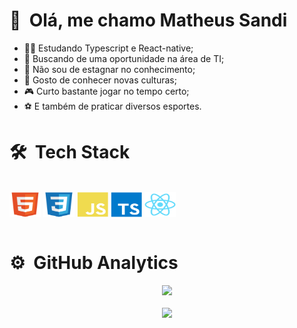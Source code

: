 # 👋 &nbsp;Olá, me chamo Matheus Sandi

- 👨‍💻 Estudando Typescript e React-native;
- 🌱 Buscando de uma oportunidade na área de TI;
- 🚀 Não sou de estagnar no conhecimento;
- 👯 Gosto de conhecer novas culturas;
- 🎮 Curto bastante jogar no tempo certo;
- ⚽ E também de praticar diversos esportes.

# 🛠 &nbsp;Tech Stack

<div style="display: inline_block"><br>
    <img align="center" alt="HTML" height="40" width="50" src="https://raw.githubusercontent.com/devicons/devicon/master/icons/html5/html5-original.svg">
  <img align="center" alt="CSS" height="40" width="50" src="https://raw.githubusercontent.com/devicons/devicon/master/icons/css3/css3-original.svg">
  <img align="center" alt="Js" height="40" width="50" src="https://raw.githubusercontent.com/devicons/devicon/master/icons/javascript/javascript-plain.svg">
  <img align="center" alt="Ts" height="40" width="50" src="https://raw.githubusercontent.com/devicons/devicon/master/icons/typescript/typescript-plain.svg">
  <img align="center" alt="React" height="40" width="50" src="https://raw.githubusercontent.com/devicons/devicon/master/icons/react/react-original.svg">
</div>

<br>

# ⚙️ &nbsp;GitHub Analytics

<div align="center">
  <a href="https://github.com/Matheussandi">
  <img height="180em" src="https://github-readme-stats.vercel.app/api?username=matheussandi&show_icons=true&theme=github_dark&include_all_commits=true&count_private=true&locale=pt-br"/>
  <br><br>
  <img height="215em" src="https://github-readme-stats.vercel.app/api/top-langs/?username=matheussandi&layout=compact&langs_count=7&theme=github_dark&locale=pt-br"/>
</div>
